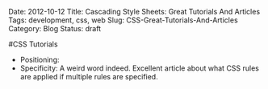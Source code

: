 Date: 2012-10-12
Title: Cascading Style Sheets: Great Tutorials And Articles
Tags: development, css, web
Slug: CSS-Great-Tutorials-And-Articles
Category: Blog
Status: draft

#CSS Tutorials

* Positioning: 
* Specificity: A weird word indeed. Excellent article about what CSS rules are applied if multiple rules are specified.
